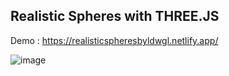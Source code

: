 ## Realistic Spheres with THREE.JS
Demo : https://realisticspheresbyldwgl.netlify.app/

![image](https://github.com/user-attachments/assets/11a16458-f3b7-4792-954e-51fdd9098d04)

